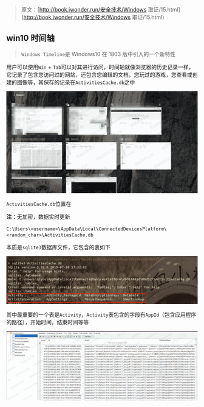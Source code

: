 > 原文：[http://book.iwonder.run/安全技术/Windows 取证/15.html](http://book.iwonder.run/安全技术/Windows 取证/15.html)

## win10 时间轴

> `Windows Timeline`是 Windows10 在 1803 版中引入的一个新特性

用户可以使用`Win` + `Tab`可以对其进行访问，时间轴就像浏览器的历史记录一样，它记录了包含您访问过的网站，还包含您编辑的文档，您玩过的游戏，您查看或创建的图像等，其保存的记录在`ActivitiesCache.db`之中

![image](img/d7484da77c1012f55aef6bc01bb8e722.png)

`ActivitiesCache.db`位置在

**注**：无加密，数据实时更新

```
C:\Users\<username>\AppData\Local\ConnectedDevicesPlatform\<random_char>\ActivitiesCache.db 
```

本质是`sqlite3`数据库文件，它包含的表如下

![image](img/8677840e33a64c4f2b765ef5d9937d62.png)

其中最重要的一个表是`Activity`，`Activity`表包含的字段有`AppId`（包含应用程序的路径），开始时间，结束时间等等

![image](img/7a0037d84ed7418d4e626ebbeb85f306.png)

